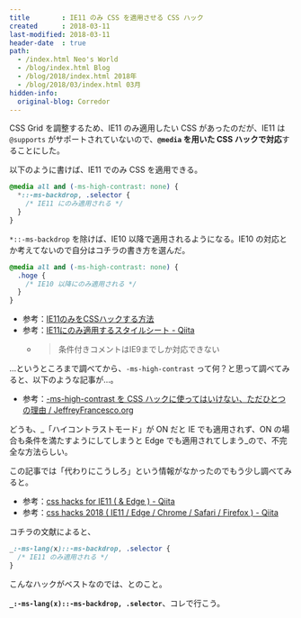 ```yaml
---
title        : IE11 のみ CSS を適用させる CSS ハック
created      : 2018-03-11
last-modified: 2018-03-11
header-date  : true
path:
  - /index.html Neo's World
  - /blog/index.html Blog
  - /blog/2018/index.html 2018年
  - /blog/2018/03/index.html 03月
hidden-info:
  original-blog: Corredor
---
```


CSS Grid を調整するため、IE11 のみ適用したい CSS があったのだが、IE11 は `@supports` がサポートされていないので、**`@media` を用いた CSS ハックで対応**することにした。

以下のように書けば、IE11 でのみ CSS を適用できる。

```css
@media all and (-ms-high-contrast: none) {
  *::-ms-backdrop, .selector {
    /* IE11 にのみ適用される */
  }
}
```

`*::-ms-backdrop` を除けば、IE10 以降で適用されるようになる。IE10 の対応とか考えてないので自分はコチラの書き方を選んだ。

```css
@media all and (-ms-high-contrast: none) {
  .hoge {
    /* IE10 以降にのみ適用される */
  }
}
```

- 参考：[IE11のみをCSSハックする方法](https://nelog.jp/ie11-css-hack)
- 参考：[IE11にのみ適用するスタイルシート - Qiita](https://qiita.com/eturlt/items/d43b1e19d7878ed41456)
  - > 条件付きコメントはIE9までしか対応できない

…というところまで調べてから、`-ms-high-contrast` って何？と思って調べてみると、以下のような記事が…。

- 参考：[-ms-high-contrast を CSS ハックに使ってはいけない、ただひとつの理由 / JeffreyFrancesco.org](https://jeffreyfrancesco.org/weblog/2017042601/)

どうも、_「ハイコントラストモード」が ON だと IE でも適用されず、ON の場合も条件を満たすようにしてしまうと Edge でも適用されてしまう_ので、不完全な方法らしい。

この記事では「代わりにこうしろ」という情報がなかったのでもう少し調べてみると。

- 参考：[css hacks for IE11 ( & Edge ) - Qiita](https://qiita.com/feo52/items/932f57f9760d2b743d39)
- 参考：[css hacks 2018 ( IE11 / Edge / Chrome / Safari / Firefox ) - Qiita](https://qiita.com/feo52/items/b58de2c43e1ba7b10b2e)

コチラの文献によると、

```css
_:-ms-lang(x)::-ms-backdrop, .selector {
  /* IE11 のみ適用される */
}
```

こんなハックがベストなのでは、とのこと。

**`_:-ms-lang(x)::-ms-backdrop, .selector`**、コレで行こう。
